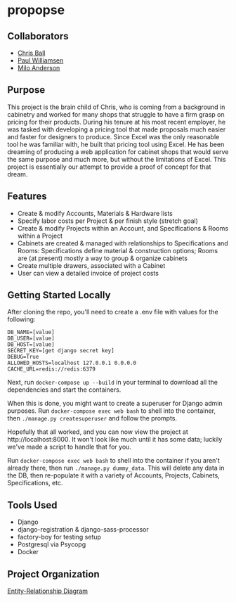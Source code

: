 # propopse

## Collaborators
* [Chris Ball](https://github.com/chrisba11)
* [Paul Williamsen](https://github.com/paulwilliamsen)
* [Milo Anderson](https://github.com/TheMiloAnderson)

## Purpose
This project is the brain child of Chris, who is coming from a background in cabinetry and worked for many shops that struggle to have a firm grasp on pricing for their products. During his tenure at his most recent employer, he was tasked with developing a pricing tool that made proposals much easier and faster for designers to produce. Since Excel was the only reasonable tool he was familiar with, he built that pricing tool using Excel. He has been dreaming of producing a web application for cabinet shops that would serve the same purpose and much more, but without the limitations of Excel. This project is essentially our attempt to provide a proof of concept for that dream.

## Features
* Create & modify Accounts, Materials & Hardware lists
* Specify labor costs per Project & per finish style (stretch goal)
* Create & modify Projects within an Account, and Specifications & Rooms within a Project
* Cabinets are created & managed with relationships to Specifications and Rooms: Specifications define material & construction options; Rooms are (at present) mostly a way to group & organize cabinets
* Create multiple drawers, associated with a Cabinet
* User can view a detailed invoice of project costs

## Getting Started Locally
After cloning the repo, you'll need to create a .env file with values for the following:
```
DB_NAME=[value]
DB_USER=[value]
DB_HOST=[value]
SECRET_KEY=[get django secret key]
DEBUG=True
ALLOWED_HOSTS=localhost 127.0.0.1 0.0.0.0
CACHE_URL=redis://redis:6379
```
Next, run `docker-compose up --build` in your terminal to download all the dependencies and start the containers.

When this is done, you might want to create a superuser for Django admin purposes. Run `docker-compose exec web bash` to shell into the container, then `./manage.py createsuperuser` and follow the prompts.

Hopefully that all worked, and you can now view the project at http://localhost:8000. It won't look like much until it has some data; luckily we've made a script to handle that for you.

Run `docker-compose exec web bash` to shell into the container if you aren't already there, then run `./manage.py dummy_data`. This will delete any data in the DB, then re-populate it with a variety of Accounts, Projects, Cabinets, Specifications, etc.

## Tools Used
* Django
* django-registration & django-sass-processor
* factory-boy for testing setup
* Postgresql via Psycopg
* Docker

## Project Organization
[Entity-Relationship Diagram](https://dbdiagram.io/d/5cc20c1bf7c5bb70c72fc2b1)
